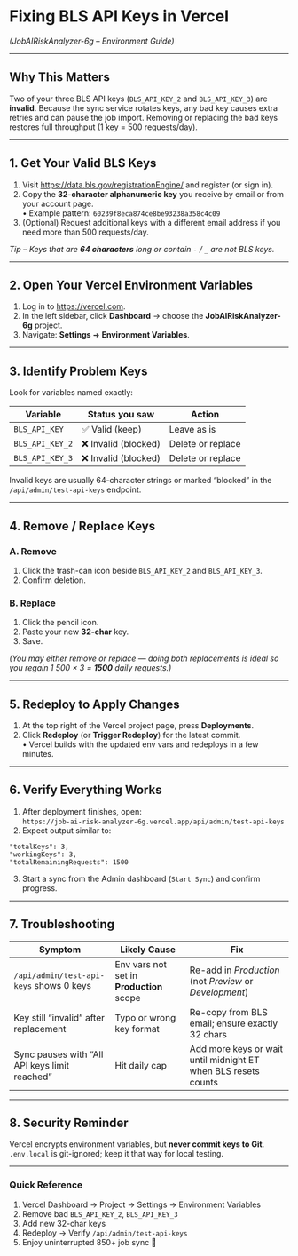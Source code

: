 # Fixing BLS API Keys in Vercel  
*(JobAIRiskAnalyzer-6g – Environment Guide)*  

---

## Why This Matters
Two of your three BLS API keys (`BLS_API_KEY_2` and `BLS_API_KEY_3`) are **invalid**. Because the sync service rotates keys, any bad key causes extra retries and can pause the job import. Removing or replacing the bad keys restores full throughput (1 key = 500 requests/day).

---

## 1. Get Your Valid BLS Keys

1. Visit <https://data.bls.gov/registrationEngine/> and register (or sign in).  
2. Copy the **32-character alphanumeric key** you receive by email or from your account page.  
   • Example pattern: `60239f8eca874ce8be93238a358c4c09`  
3. (Optional) Request additional keys with a different email address if you need more than 500 requests/day.  

*Tip – Keys that are **64 characters** long or contain `-` / `_` are not BLS keys.*

---

## 2. Open Your Vercel Environment Variables

1. Log in to <https://vercel.com>.  
2. In the left sidebar, click **Dashboard** → choose the **JobAIRiskAnalyzer-6g** project.  
3. Navigate: **Settings** ➜ **Environment Variables**.

---

## 3. Identify Problem Keys

Look for variables named exactly:

| Variable | Status you saw | Action |
| -------- | -------------- | ------ |
| `BLS_API_KEY` | ✅ Valid (keep) | Leave as is |
| `BLS_API_KEY_2` | ❌ Invalid (blocked) | Delete or replace |
| `BLS_API_KEY_3` | ❌ Invalid (blocked) | Delete or replace |

Invalid keys are usually 64-character strings or marked “blocked” in the `/api/admin/test-api-keys` endpoint.

---

## 4. Remove / Replace Keys

### A. Remove  
1. Click the trash-can icon beside `BLS_API_KEY_2` and `BLS_API_KEY_3`.  
2. Confirm deletion.

### B. Replace  
1. Click the pencil icon.  
2. Paste your new **32-char** key.  
3. Save.

*(You may either remove or replace — doing both replacements is ideal so you regain 1 500 × 3 = **1500** daily requests.)*

---

## 5. Redeploy to Apply Changes

1. At the top right of the Vercel project page, press **Deployments**.  
2. Click **Redeploy** (or **Trigger Redeploy**) for the latest commit.  
   • Vercel builds with the updated env vars and redeploys in a few minutes.  

---

## 6. Verify Everything Works

1. After deployment finishes, open:  
   `https://job-ai-risk-analyzer-6g.vercel.app/api/admin/test-api-keys`  
2. Expect output similar to:  

```
"totalKeys": 3,
"workingKeys": 3,
"totalRemainingRequests": 1500
```

3. Start a sync from the Admin dashboard (`Start Sync`) and confirm progress.

---

## 7. Troubleshooting

| Symptom | Likely Cause | Fix |
| ------- | ------------ | --- |
| `/api/admin/test-api-keys` shows 0 keys | Env vars not set in **Production** scope | Re-add in *Production* (not *Preview* or *Development*) |
| Key still “invalid” after replacement | Typo or wrong key format | Re-copy from BLS email; ensure exactly 32 chars |
| Sync pauses with “All API keys limit reached” | Hit daily cap | Add more keys or wait until midnight ET when BLS resets counts |

---

## 8. Security Reminder
Vercel encrypts environment variables, but **never commit keys to Git**. `.env.local` is git-ignored; keep it that way for local testing.

---

### Quick Reference

1. Vercel Dashboard → Project → Settings → Environment Variables  
2. Remove bad `BLS_API_KEY_2`, `BLS_API_KEY_3`  
3. Add new 32-char keys  
4. Redeploy → Verify `/api/admin/test-api-keys`  
5. Enjoy uninterrupted 850+ job sync 🚀
